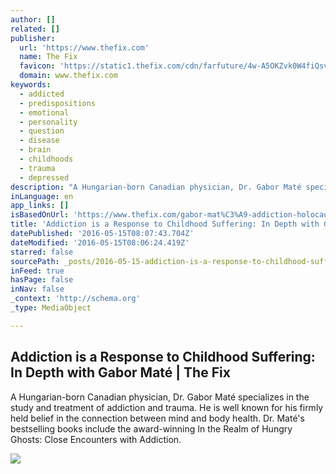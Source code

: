 ```yaml
---
author: []
related: []
publisher:
  url: 'https://www.thefix.com'
  name: The Fix
  favicon: 'https://static1.thefix.com/cdn/farfuture/4w-A5OKZvk0W4fiQsvpnIadj16cLpKy8ikqSfnmvD8s/mtime:1463295156/sites/all/themes/thefixv2/favicon.ico'
  domain: www.thefix.com
keywords:
  - addicted
  - predispositions
  - emotional
  - personality
  - question
  - disease
  - brain
  - childhoods
  - trauma
  - depressed
description: "A Hungarian-born Canadian physician, Dr. Gabor Maté specializes in the study and treatment of addiction and trauma. He is well known for his firmly held belief in the connection between mind and body health. Dr. Maté's bestselling books include the award-winning In the Realm of Hungry Ghosts: Close Encounters with Addiction."
inLanguage: en
app_links: []
isBasedOnUrl: 'https://www.thefix.com/gabor-mat%C3%A9-addiction-holocaust-disease-trauma-recovery?page=all'
title: 'Addiction is a Response to Childhood Suffering: In Depth with Gabor Maté | The Fix'
datePublished: '2016-05-15T08:07:43.704Z'
dateModified: '2016-05-15T08:06:24.419Z'
starred: false
sourcePath: _posts/2016-05-15-addiction-is-a-response-to-childhood-suffering-in-depth-wit.md
inFeed: true
hasPage: false
inNav: false
_context: 'http://schema.org'
_type: MediaObject

---
```

<article style=""><h1>Addiction is a Response to Childhood Suffering: In Depth with Gabor Maté | The Fix</h1><p>A Hungarian-born Canadian physician, Dr. Gabor Maté specializes in the study and treatment of addiction and trauma. He is well known for his firmly held belief in the connection between mind and body health. Dr. Maté's bestselling books include the award-winning In the Realm of Hungry Ghosts: Close Encounters with Addiction.</p><img src="https://static2.thefix.com/cdn/farfuture/on_hfVLiOvcMdi1R2DZgBLKQ6GU_fWz2-oMQQaYDy_s/mtime:1451932234/sites/default/files/gabormate12.png" /></article>